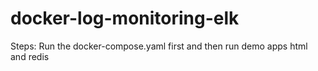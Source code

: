 # docker-log-monitoring-elk

Steps:
Run the docker-compose.yaml first and  then run demo apps html and redis 
